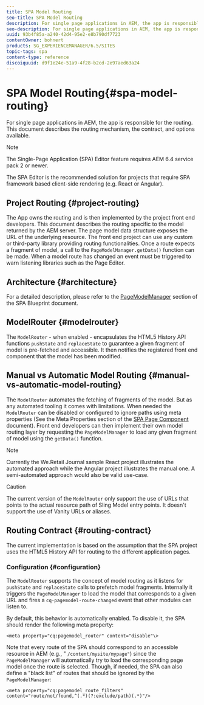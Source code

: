 ```yaml
---
title: SPA Model Routing
seo-title: SPA Model Routing
description: For single page applications in AEM, the app is responsible for the routing. This document describes the routing mechanism, the contract, and options available.
seo-description: For single page applications in AEM, the app is responsible for the routing. This document describes the routing mechanism, the contract, and options available.
uuid: 93b4f85a-a240-42d4-95e2-e8b790df7723
contentOwner: bohnert
products: SG_EXPERIENCEMANAGER/6.5/SITES
topic-tags: spa
content-type: reference
discoiquuid: d9f1e24e-51a9-4f28-b2cd-2e97aed63a24
---
```


# SPA Model Routing{#spa-model-routing}

For single page applications in AEM, the app is responsible for the routing. This document describes the routing mechanism, the contract, and options available.

>[!NOTE]
>
>The Single-Page Application (SPA) Editor feature requires AEM 6.4 service pack 2 or newer.
>
>The SPA Editor is the recommended solution for projects that require SPA framework based client-side rendering (e.g. React or Angular).

## Project Routing {#project-routing}

The App owns the routing and is then implemented by the project front end developers. This document describes the routing specific to the model returned by the AEM server. The page model data structure exposes the URL of the underlying resource. The front end project can use any custom or third-party library providing routing functionalities. Once a route expects a fragment of model, a call to the `PageModelManager.getData()` function can be made. When a model route has changed an event must be triggered to warn listening libraries such as the Page Editor.

## Architecture {#architecture}

For a detailed description, please refer to the [PageModelManager](/help/sites-developing/spa-blueprint.md#pagemodelmanager) section of the SPA Blueprint document.

## ModelRouter {#modelrouter}

The `ModelRouter` - when enabled - encapsulates the HTML5 History API functions `pushState` and `replaceState` to guarantee a given fragment of model is pre-fetched and accessible. It then notifies the registered front end component that the model has been modified.

## Manual vs Automatic Model Routing {#manual-vs-automatic-model-routing}

The `ModelRouter` automates the fetching of fragments of the model. But as any automated tooling it comes with limitations. When needed the `ModelRouter` can be disabled or configured to ignore paths using meta properties (See the Meta Properties section of the [SPA Page Component](/help/sites-developing/spa-page-component.md) document). Front end developers can then implement their own model routing layer by requesting the `PageModelManager` to load any given fragment of model using the `getData()` function.

>[!NOTE]
>
>Currently the We.Retail Journal sample React project illustrates the automated approach while the Angular project illustrates the manual one. A semi-automated approach would also be valid use-case.

>[!CAUTION]
>
>The current version of the `ModelRouter` only support the use of URLs that points to the actual resource path of Sling Model entry points. It doesn't support the use of Vanity URLs or aliases.

## Routing Contract {#routing-contract}

The current implementation is based on the assumption that the SPA project uses the HTML5 History API for routing to the different application pages.

### Configuration {#configuration}

The `ModelRouter` supports the concept of model routing as it listens for `pushState` and `replaceState` calls to prefetch model fragments. Internally it triggers the `PageModelManager` to load the model that corresponds to a given URL and fires a `cq-pagemodel-route-changed` event that other modules can listen to.

By default, this behavior is automatically enabled. To disable it, the SPA should render the following meta property:

```
<meta property="cq:pagemodel_router" content="disable"\>
```

Note that every route of the SPA should correspond to an accessible resource in AEM (e.g., " `/content/mysite/mypage"`) since the `PageModelManager` will automatically try to load the corresponding page model once the route is selected. Though, if needed, the SPA can also define a "black list" of routes that should be ignored by the `PageModelManager`:

```
<meta property="cq:pagemodel_route_filters" content="route/not/found,^(.*)(?:exclude/path)(.*)"/>
```